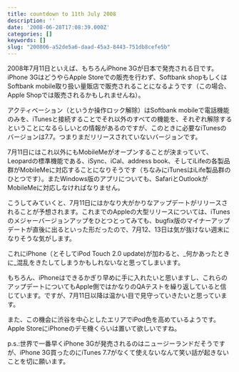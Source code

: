 ```yaml
---
title: countdown to 11th July 2008
description: ''
date: '2008-06-28T17:08:39.000Z'
categories: []
keywords: []
slug: "200806-a52de5a6-daad-45a3-8443-751db8cefe5b"
---
```

2008年7月11日といえば、もちろんiPhone 3Gが日本で発売される日です。iPhone 3GはどうやらApple Storeでの販売を行わず、Softbank shopもしくはSoftbank mobile取り扱い量販店で販売されることになるようです（この場合、Apple Shopでは販売されるかもしれませんね）。

アクティベーション（というか操作ロック解除）はSoftbank mobileで電話機能のみを、iTunesと接続することでそれ以外のすべての機能を、それぞれ解除するということになるらしいとの情報があるのですが、このときに必要なiTunesのバージョンは7.7。つまりまだリリースされていないバージョンです。

7月11日にはこれ以外にもMobileMeがオープンすることが決まっていて、Leopardの標準機能である、iSync、iCal、address book、そしてiLifeの各製品群がMobileMeに対応することになりそうです（ちなみにiTunesはiLife製品群のひとつです）。またWindows版のアプリについても、SafariとOutlookがMobileMeに対応しなければなりません。

こうしてみていくと、7月11日にはかなり大がかりなアップデートがリリースされることが予想されます。これまでのAppleの大型リリースについては、iTunesのメジャーバージョンアップをひとつとってみても、bugfix版のマイナーアップデートが直後に出るといった形だったので、7月12、13日は気が抜けない週末になりそうな気がします。

これにiPhone（とそしてiPod Touch 2.0 update)が加わると、_何かあったときに_混乱をきたしてしまうかもしれないなと思ってしまいます。

もちろん、iPhoneはできるかぎり早めに手に入れたいと思いますし、これらのアップデートについてもApple側ではかなりのQAテストを繰り返していると信じています。ですが、7月11日以降は温かい目で見守っていきたいと思っています。

また、この機会に渋谷を中心としたエリアでiPod色を高めているようです。Apple StoreにiPhoneのデモ機くらいは置いて欲しいですね。

p.s.:世界で一番早くiPhone 3Gが発売されるのはニュージーランドだそうですが、iPhone 3G買ったのにiTunes 7.7がなくて使えないなんて笑い話が起きないことを切に願います。